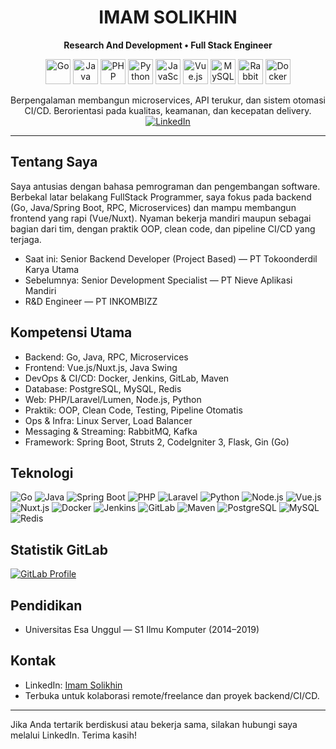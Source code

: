 <h1 align="center">IMAM SOLIKHIN</h1>
<p align="center"><b>Research And Development • Full Stack Engineer</b></p>
<p align="center">
  <img src="https://skillicons.dev/icons?i=go" alt="Go" height="40"/>
  <img src="https://skillicons.dev/icons?i=java" alt="Java" height="40"/>
  <img src="https://skillicons.dev/icons?i=php" alt="PHP" height="40"/>
  <img src="https://skillicons.dev/icons?i=python" alt="Python" height="40"/>
  <img src="https://skillicons.dev/icons?i=js" alt="JavaScript" height="40"/>
  <img src="https://skillicons.dev/icons?i=vue" alt="Vue.js" height="40"/>
  <img src="https://skillicons.dev/icons?i=mysql" alt="MySQL" height="40"/>
  <img src="https://skillicons.dev/icons?i=rabbitmq" alt="RabbitMQ" height="40"/>
  <img src="https://skillicons.dev/icons?i=docker" alt="Docker" height="40"/>
</p>
</p>
<p align="center">
  Berpengalaman membangun microservices, API terukur, dan sistem otomasi CI/CD.
  Berorientasi pada kualitas, keamanan, dan kecepatan delivery.
  <br/>
  <a href="https://www.linkedin.com/in/imam-solikhin-9670a0135" target="_blank">
    <img src="https://img.shields.io/badge/LinkedIn-Imam%20Solikhin-blue?style=flat&logo=linkedin" alt="LinkedIn"/>
  </a>
</p>

---

## Tentang Saya
Saya antusias dengan bahasa pemrograman dan pengembangan software. Berbekal latar belakang FullStack Programmer, saya fokus pada backend (Go, Java/Spring Boot, RPC, Microservices) dan mampu membangun frontend yang rapi (Vue/Nuxt). Nyaman bekerja mandiri maupun sebagai bagian dari tim, dengan praktik OOP, clean code, dan pipeline CI/CD yang terjaga.

- Saat ini: Senior Backend Developer (Project Based) — PT Tokoonderdil Karya Utama
- Sebelumnya: Senior Development Specialist — PT Nieve Aplikasi Mandiri
- R&D Engineer — PT INKOMBIZZ

## Kompetensi Utama
- Backend: Go, Java, RPC, Microservices
- Frontend: Vue.js/Nuxt.js, Java Swing
- DevOps & CI/CD: Docker, Jenkins, GitLab, Maven
- Database: PostgreSQL, MySQL, Redis
- Web: PHP/Laravel/Lumen, Node.js, Python
- Praktik: OOP, Clean Code, Testing, Pipeline Otomatis
- Ops & Infra: Linux Server, Load Balancer
- Messaging & Streaming: RabbitMQ, Kafka
- Framework: Spring Boot, Struts 2, CodeIgniter 3, Flask, Gin (Go)

## Teknologi
![Go](https://img.shields.io/badge/Go-00ADD8?style=for-the-badge&logo=go&logoColor=white)
![Java](https://img.shields.io/badge/Java-ED8B00?style=for-the-badge&logo=openjdk&logoColor=white)
![Spring Boot](https://img.shields.io/badge/Spring%20Boot-6DB33F?style=for-the-badge&logo=springboot&logoColor=white)
![PHP](https://img.shields.io/badge/PHP-777BB4?style=for-the-badge&logo=php&logoColor=white)
![Laravel](https://img.shields.io/badge/Laravel-FF2D20?style=for-the-badge&logo=laravel&logoColor=white)
![Python](https://img.shields.io/badge/Python-3776AB?style=for-the-badge&logo=python&logoColor=white)
![Node.js](https://img.shields.io/badge/Node.js-339933?style=for-the-badge&logo=nodedotjs&logoColor=white)
![Vue.js](https://img.shields.io/badge/Vue.js-4FC08D?style=for-the-badge&logo=vuedotjs&logoColor=white)
![Nuxt.js](https://img.shields.io/badge/Nuxt.js-00DC82?style=for-the-badge&logo=nuxtdotjs&logoColor=white)
![Docker](https://img.shields.io/badge/Docker-2496ED?style=for-the-badge&logo=docker&logoColor=white)
![Jenkins](https://img.shields.io/badge/Jenkins-D24939?style=for-the-badge&logo=jenkins&logoColor=white)
![GitLab](https://img.shields.io/badge/GitLab-FC6D26?style=for-the-badge&logo=gitlab&logoColor=white)
![Maven](https://img.shields.io/badge/Maven-C71A36?style=for-the-badge&logo=apachemaven&logoColor=white)
![PostgreSQL](https://img.shields.io/badge/PostgreSQL-4169E1?style=for-the-badge&logo=postgresql&logoColor=white)
![MySQL](https://img.shields.io/badge/MySQL-4479A1?style=for-the-badge&logo=mysql&logoColor=white)
![Redis](https://img.shields.io/badge/Redis-DC382D?style=for-the-badge&logo=redis&logoColor=white)

## Statistik GitLab
[![GitLab Profile](https://img.shields.io/badge/GitLab-imamsolikhin-330F63?style=for-the-badge&logo=gitlab)](https://gitlab.com/imamsolikhin)

## Pendidikan
- Universitas Esa Unggul — S1 Ilmu Komputer (2014–2019)

## Kontak
- LinkedIn: [Imam Solikhin](https://www.linkedin.com/in/imam-solikhin-9670a0135)
- Terbuka untuk kolaborasi remote/freelance dan proyek backend/CI/CD.

---

Jika Anda tertarik berdiskusi atau bekerja sama, silakan hubungi saya melalui LinkedIn. Terima kasih!
